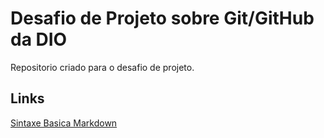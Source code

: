 # Desafio de Projeto sobre Git/GitHub da DIO
Repositorio criado para o desafio de projeto.

## Links
[Sintaxe Basica Markdown](https://www.markdownguide.org/basic-syntax/)
